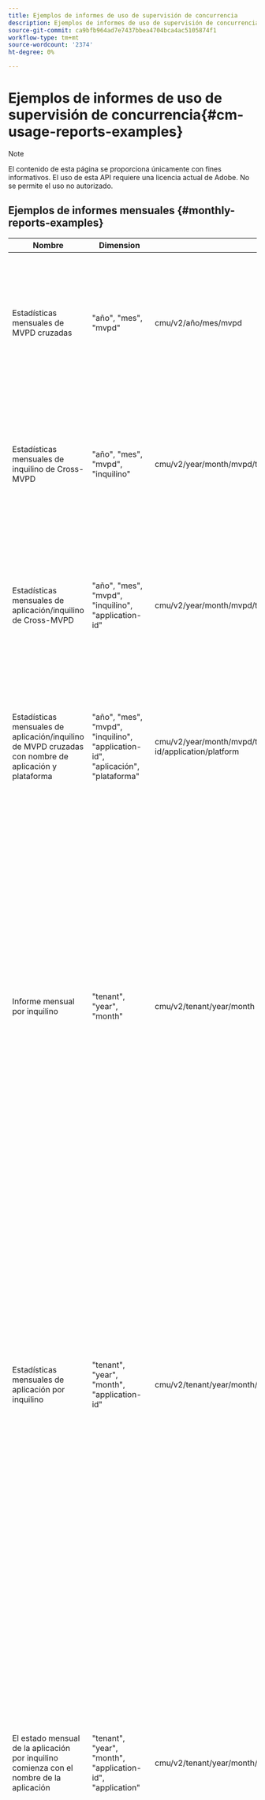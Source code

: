 ```yaml
---
title: Ejemplos de informes de uso de supervisión de concurrencia
description: Ejemplos de informes de uso de supervisión de concurrencia
source-git-commit: ca9bfb964ad7e7437bbea4704bca4ac5105874f1
workflow-type: tm+mt
source-wordcount: '2374'
ht-degree: 0%

---
```


# Ejemplos de informes de uso de supervisión de concurrencia{#cm-usage-reports-examples}

>[!NOTE]
>
>El contenido de esta página se proporciona únicamente con fines informativos. El uso de esta API requiere una licencia actual de Adobe. No se permite el uso no autorizado.

## Ejemplos de informes mensuales {#monthly-reports-examples}

| Nombre | Dimension | Url | Métricas |
|--------------------------------------------------------------------------------|----------------------------------------------------------------------------------|----------------------------------------------------------------------|---------------------------------------------------------------------------------------------------------------------------------------------------------------------------------------------------------------------------------------------------------------------------------------------------------------------------------------------------------------------|
| Estadísticas mensuales de MVPD cruzadas | &quot;año&quot;, &quot;mes&quot;, &quot;mvpd&quot; | cmu/v2/año/mes/mvpd | &quot;usuarios activos&quot;, &quot;sesiones activas&quot;, &quot;sesiones iniciadas&quot;, &quot;sesiones completadas&quot;, &quot;intentos fallidos&quot;, &quot;sesiones descartadas&quot;, &quot;sesiones desactivadas&quot; |
| Estadísticas mensuales de inquilino de Cross-MVPD | &quot;año&quot;, &quot;mes&quot;, &quot;mvpd&quot;, &quot;inquilino&quot; | cmu/v2/year/month/mvpd/tenant | &quot;usuarios activos&quot;, &quot;sesiones activas&quot;, &quot;sesiones iniciadas&quot;, &quot;sesiones completadas&quot;, &quot;intentos fallidos&quot;, &quot;sesiones descartadas&quot;, &quot;sesiones desactivadas&quot; |
| Estadísticas mensuales de aplicación/inquilino de Cross-MVPD | &quot;año&quot;, &quot;mes&quot;, &quot;mvpd&quot;, &quot;inquilino&quot;, &quot;application-id&quot; | cmu/v2/year/month/mvpd/tenant/application-id | &quot;usuarios activos&quot;, &quot;sesiones activas&quot;, &quot;sesiones iniciadas&quot;, &quot;sesiones completadas&quot;, &quot;intentos fallidos&quot;, &quot;sesiones descartadas&quot;, &quot;sesiones desactivadas&quot; |
| Estadísticas mensuales de aplicación/inquilino de MVPD cruzadas con nombre de aplicación y plataforma | &quot;año&quot;, &quot;mes&quot;, &quot;mvpd&quot;, &quot;inquilino&quot;, &quot;application-id&quot;, &quot;aplicación&quot;, &quot;plataforma&quot; | cmu/v2/year/month/mvpd/tenant/application-id/application/platform | &quot;usuarios activos&quot;, &quot;sesiones activas&quot;, &quot;sesiones iniciadas&quot;, &quot;sesiones completadas&quot;, &quot;intentos fallidos&quot;, &quot;sesiones descartadas&quot;, &quot;sesiones desactivadas&quot; |
| Informe mensual por inquilino | &quot;tenant&quot;, &quot;year&quot;, &quot;month&quot; | cmu/v2/tenant/year/month | &quot;usuarios activos&quot;, &quot;sesiones activas&quot;, &quot;sesiones iniciadas&quot;, &quot;sesiones completadas&quot;, &quot;intentos fallidos&quot;, &quot;sesiones descartadas&quot;, &quot;sesiones desactivadas&quot;, &quot;duración_0-15&quot;, &quot;duración_15-30&quot;, &quot;duración_30-60&quot;, &quot;duración_60-120&quot;, &quot;duración_2h-4h&quot;, &quot;duración_4h-8h&quot;, &quot;duración_8h-16h&quot;, &quot;duración_16h-1d&quot;, &quot;duración_1d 3d&quot;, &quot;duration_3d-7d&quot;, &quot;duration_1w-1m&quot;, &quot;duration_over-1m&quot; |
| Estadísticas mensuales de aplicación por inquilino | &quot;tenant&quot;, &quot;year&quot;, &quot;month&quot;, &quot;application-id&quot; | cmu/v2/tenant/year/month/application-id | &quot;usuarios activos&quot;, &quot;sesiones activas&quot;, &quot;sesiones iniciadas&quot;, &quot;sesiones completadas&quot;, &quot;intentos fallidos&quot;, &quot;sesiones descartadas&quot;, &quot;sesiones desactivadas&quot;, &quot;duración_0-15&quot;, &quot;duración_15-30&quot;, &quot;duración_30-60&quot;, &quot;duración_60-120&quot;, &quot;duración_2h-4h&quot;, &quot;duración_4h-8h&quot;, &quot;duración_8h-16h&quot;, &quot;duración_16h-1d&quot;, &quot;duración_1d 3d&quot;, &quot;duration_3d-7d&quot;, &quot;duration_1w-1m&quot;, &quot;duration_over-1m&quot; |
| El estado mensual de la aplicación por inquilino comienza con el nombre de la aplicación | &quot;tenant&quot;, &quot;year&quot;, &quot;month&quot;, &quot;application-id&quot;, &quot;application&quot; | cmu/v2/tenant/year/month/application-id/application | &quot;usuarios activos&quot;, &quot;sesiones activas&quot;, &quot;sesiones iniciadas&quot;, &quot;sesiones completadas&quot;, &quot;intentos fallidos&quot;, &quot;sesiones descartadas&quot;, &quot;sesiones desactivadas&quot;, &quot;duración_0-15&quot;, &quot;duración_15-30&quot;, &quot;duración_30-60&quot;, &quot;duración_60-120&quot;, &quot;duración_2h-4h&quot;, &quot;duración_4h-8h&quot;, &quot;duración_8h-16h&quot;, &quot;duración_16h-1d&quot;, &quot;duración_1d 3d&quot;, &quot;duration_3d-7d&quot;, &quot;duration_1w-1m&quot;, &quot;duration_over-1m&quot; |
| Estadísticas mensuales de canal de plataforma mvpd por inquilino | &quot;tenant&quot;, &quot;year&quot;, &quot;month&quot;, &quot;mvpd&quot;, &quot;platform&quot;, &quot;application-id&quot; | cmu/v2/tenant/year/month/mvpd/platform/application-id | &quot;usuarios activos&quot;, &quot;sesiones activas&quot;, &quot;sesiones iniciadas&quot;, &quot;sesiones completadas&quot;, &quot;intentos fallidos&quot;, &quot;sesiones descartadas&quot;, &quot;sesiones desactivadas&quot;, &quot;duración_0-15&quot;, &quot;duración_15-30&quot;, &quot;duración_30-60&quot;, &quot;duración_60-120&quot;, &quot;duración_2h-4h&quot;, &quot;duración_4h-8h&quot;, &quot;duración_8h-16h&quot;, &quot;duración_16h-1d&quot;, &quot;duración_1d 3d&quot;, &quot;duration_3d-7d&quot;, &quot;duration_1w-1m&quot;, &quot;duration_over-1m&quot; |
| Estadísticas mensuales de canal de plataforma mvpd por inquilino con nombre de aplicación | &quot;tenant&quot;, &quot;year&quot;, &quot;month&quot;, &quot;mvpd&quot;, &quot;platform&quot;, &quot;application-id&quot;, &quot;application&quot; | cmu/v2/tenant/year/month/mvpd/platform/application-id/application | &quot;usuarios activos&quot;, &quot;sesiones activas&quot;, &quot;sesiones iniciadas&quot;, &quot;sesiones completadas&quot;, &quot;intentos fallidos&quot;, &quot;sesiones descartadas&quot;, &quot;sesiones desactivadas&quot;, &quot;duración_0-15&quot;, &quot;duración_15-30&quot;, &quot;duración_30-60&quot;, &quot;duración_60-120&quot;, &quot;duración_2h-4h&quot;, &quot;duración_4h-8h&quot;, &quot;duración_8h-16h&quot;, &quot;duración_16h-1d&quot;, &quot;duración_1d 3d&quot;, &quot;duration_3d-7d&quot;, &quot;duration_1w-1m&quot;, &quot;duration_over-1m&quot; |
| Estadísticas mensuales de canal/plataforma por inquilino | &quot;tenant&quot;, &quot;year&quot;, &quot;month&quot;, &quot;channel&quot;, &quot;platform&quot;, &quot;application-id&quot; | cmu/v2/tenant/year/month/channel/platform/application-id | &quot;usuarios activos&quot;, &quot;sesiones activas&quot;, &quot;sesiones iniciadas&quot;, &quot;sesiones completadas&quot;, &quot;intentos fallidos&quot;, &quot;sesiones descartadas&quot;, &quot;sesiones desactivadas&quot;, &quot;duración_0-15&quot;, &quot;duración_15-30&quot;, &quot;duración_30-60&quot;, &quot;duración_60-120&quot;, &quot;duración_2h-4h&quot;, &quot;duración_4h-8h&quot;, &quot;duración_8h-16h&quot;, &quot;duración_16h-1d&quot;, &quot;duración_1d 3d&quot;, &quot;duration_3d-7d&quot;, &quot;duration_1w-1m&quot;, &quot;duration_over-1m&quot; |
| Estadísticas mensuales de canal/plataforma por inquilino con nombre de aplicación | &quot;tenant&quot;, &quot;year&quot;, &quot;month&quot;, &quot;channel&quot;, &quot;platform&quot;, &quot;application-id&quot;, &quot;application&quot; | cmu/v2/tenant/year/month/channel/platform/application-id/application | &quot;usuarios activos&quot;, &quot;sesiones activas&quot;, &quot;sesiones iniciadas&quot;, &quot;sesiones completadas&quot;, &quot;intentos fallidos&quot;, &quot;sesiones descartadas&quot;, &quot;sesiones desactivadas&quot;, &quot;duración_0-15&quot;, &quot;duración_15-30&quot;, &quot;duración_30-60&quot;, &quot;duración_60-120&quot;, &quot;duración_2h-4h&quot;, &quot;duración_4h-8h&quot;, &quot;duración_8h-16h&quot;, &quot;duración_16h-1d&quot;, &quot;duración_1d 3d&quot;, &quot;duration_3d-7d&quot;, &quot;duration_1w-1m&quot;, &quot;duration_over-1m&quot; |
| Estadísticas mensuales por mvpd | &quot;mvpd&quot;, &quot;año&quot;, &quot;mes&quot; | cmu/v2/mvpd/año/mes | &quot;usuarios activos&quot;, &quot;sesiones activas&quot;, &quot;sesiones iniciadas&quot;, &quot;sesiones completadas&quot;, &quot;intentos fallidos&quot;, &quot;sesiones descartadas&quot;, &quot;sesiones desactivadas&quot;, &quot;duración_0-15&quot;, &quot;duración_15-30&quot;, &quot;duración_30-60&quot;, &quot;duración_60-120&quot;, &quot;duración_2h-4h&quot;, &quot;duración_4h-8h&quot;, &quot;duración_8h-16h&quot;, &quot;duración_16h-1d&quot;, &quot;duración_1d 3d&quot;, &quot;duration_3d-7d&quot;, &quot;duration_1w-1m&quot;, &quot;duration_over-1m&quot; |
| Estadísticas mensuales de inquilino por mvpd | &quot;mvpd&quot;, &quot;año&quot;, &quot;mes&quot;, &quot;inquilino&quot; | cmu/v2/mvpd/año/mes/inquilino | &quot;usuarios activos&quot;, &quot;sesiones activas&quot;, &quot;sesiones iniciadas&quot;, &quot;sesiones completadas&quot;, &quot;intentos fallidos&quot;, &quot;sesiones descartadas&quot;, &quot;sesiones desactivadas&quot;, &quot;duración_0-15&quot;, &quot;duración_15-30&quot;, &quot;duración_30-60&quot;, &quot;duración_60-120&quot;, &quot;duración_2h-4h&quot;, &quot;duración_4h-8h&quot;, &quot;duración_8h-16h&quot;, &quot;duración_16h-1d&quot;, &quot;duración_1d 3d&quot;, &quot;duration_3d-7d&quot;, &quot;duration_1w-1m&quot;, &quot;duration_over-1m&quot; |
| Informe mensual de nivel de concurrencia | &quot;año&quot;, &quot;mes&quot;, &quot;nivel de concurrencia&quot; | cmu/v2/year/month/concurrency-level | &quot;nivel de concurrencia&quot;, &quot;usuarios&quot; |
| Informe mensual de nivel de concurrencia por inquilino | &quot;año&quot;, &quot;mes&quot;, &quot;nivel de concurrencia&quot;, &quot;inquilino&quot; | cmu/v2/year/month/concurrency-level/tenant | &quot;nivel de concurrencia&quot;, &quot;inquilino&quot;, &quot;usuarios&quot; |
| Informe mensual de nivel de concurrencia por mvpd de inquilino | &quot;año&quot;, &quot;mes&quot;, &quot;nivel de concurrencia&quot;, &quot;inquilino&quot;, &quot;mvpd&quot; | cmu/v2/year/month/concurrency-level/tenant/mvpd | &quot;concurrency-level&quot;, &quot;tenant&quot;, &quot;mvpd&quot;,&quot;users&quot; |
| Informe mensual de nivel de actividad | &quot;año&quot;, &quot;mes&quot;, &quot;nivel de actividad&quot; | cmu/v2/year/month/activity-level | &quot;nivel de actividad&quot;, &quot;usuarios&quot; |
| Informe mensual del nivel de actividad por inquilino | &quot;año&quot;, &quot;mes&quot;, &quot;nivel de actividad&quot;, &quot;inquilino&quot; | cmu/v2/year/month/activity-level/tenant | &quot;nivel de actividad&quot;, &quot;inquilino&quot;, &quot;usuarios&quot; |
| Informe mensual de nivel de actividad por mvpd de inquilino | &quot;año&quot;, &quot;mes&quot;, &quot;nivel de actividad&quot;, &quot;inquilino&quot;, &quot;mvpd&quot; | cmu/v2/year/month/activity-level/tenant/mvpd | &quot;nivel de actividad&quot;, &quot;inquilino&quot;, &quot;mvpd&quot;, &quot;usuarios&quot; |

## Ejemplos de informes diarios {#daily-reports-examples}

| Nombre | Dimension | Url | Métricas |
|------------------------------------------------------------------------------|------------------------------------------------------------------------------------------|--------------------------------------------------------------------------|---------------------------------------------------------------------------------------------------------------------------------------------------------------------------------------------------------------------------------------------------------------------------------------------------------------------------------------------------------------------|
| Estadísticas diarias de plataforma/mvpd de varios usuarios | &quot;año&quot;, &quot;mes&quot;, &quot;día&quot;, &quot;inquilino&quot;, &quot;mvpd&quot;, &quot;plataforma&quot;, &quot;application-id&quot; | cmu/v2/year/month/day/tenant/mvpd/platform/application-id | &quot;usuarios activos&quot;, &quot;sesiones activas&quot;, &quot;sesiones iniciadas&quot;, &quot;sesiones completadas&quot;, &quot;intentos fallidos&quot;, &quot;sesiones descartadas&quot;, &quot;sesiones desactivadas&quot; |
| Estadísticas diarias de plataforma/mvpd de varios inquilinos con nombre de aplicación | &quot;año&quot;, &quot;mes&quot;, &quot;día&quot;, &quot;inquilino&quot;, &quot;mvpd&quot;, &quot;plataforma&quot;, &quot;application-id&quot;, &quot;aplicación&quot; | cmu/v2/year/month/day/tenant/mvpd/platform/application-id/application | &quot;usuarios activos&quot;, &quot;sesiones activas&quot;, &quot;sesiones iniciadas&quot;, &quot;sesiones completadas&quot;, &quot;intentos fallidos&quot;, &quot;sesiones descartadas&quot;, &quot;sesiones desactivadas&quot; |
| Estadísticas diarias de la plataforma entre inquilinos | &quot;año&quot;, &quot;mes&quot;, &quot;día&quot;, &quot;inquilino&quot;, &quot;plataforma&quot;, &quot;application-id&quot; | cmu/v2/year/month/day/tenant/platform/application-id | &quot;usuarios activos&quot;, &quot;sesiones activas&quot;, &quot;sesiones iniciadas&quot;, &quot;sesiones completadas&quot;, &quot;intentos fallidos&quot;, &quot;sesiones descartadas&quot;, &quot;sesiones desactivadas&quot; |
| Estadísticas diarias de la plataforma entre inquilinos con nombre de aplicación | &quot;año&quot;, &quot;mes&quot;, &quot;día&quot;, &quot;inquilino&quot;, &quot;plataforma&quot;, &quot;application-id&quot;, &quot;aplicación&quot; | cmu/v2/year/month/day/tenant/platform/application-id/application | &quot;usuarios activos&quot;, &quot;sesiones activas&quot;, &quot;sesiones iniciadas&quot;, &quot;sesiones completadas&quot;, &quot;intentos fallidos&quot;, &quot;sesiones descartadas&quot;, &quot;sesiones desactivadas&quot; |
| Estadísticas diarias de plataforma/canal de varios inquilinos | &quot;año&quot;, &quot;mes&quot;, &quot;día&quot;, &quot;inquilino&quot;, &quot;canal&quot;, &quot;plataforma&quot;, &quot;application-id&quot; | cmu/v2/year/month/day/tenant/channel/platform/application-id | &quot;usuarios activos&quot;, &quot;sesiones activas&quot;, &quot;sesiones iniciadas&quot;, &quot;sesiones completadas&quot;, &quot;intentos fallidos&quot;, &quot;sesiones descartadas&quot;, &quot;sesiones desactivadas&quot; |
| Estadísticas diarias de plataforma/canal de varios inquilinos con nombre de aplicación | &quot;año&quot;, &quot;mes&quot;, &quot;día&quot;, &quot;inquilino&quot;, &quot;canal&quot;, &quot;plataforma&quot;, &quot;application-id&quot;, &quot;aplicación&quot; | cmu/v2/year/month/day/tenant/channel/platform/application-id/application | &quot;usuarios activos&quot;, &quot;sesiones activas&quot;, &quot;sesiones iniciadas&quot;, &quot;sesiones completadas&quot;, &quot;intentos fallidos&quot;, &quot;sesiones descartadas&quot;, &quot;sesiones desactivadas&quot; |
| Estadísticas diarias de MVPD cruzadas | &quot;año&quot;, &quot;mes&quot;, &quot;día&quot;, mvpd&quot; | cmu/v2/año/mes/día/mvpd | &quot;usuarios activos&quot;, &quot;sesiones activas&quot;, &quot;sesiones iniciadas&quot;, &quot;sesiones completadas&quot;, &quot;intentos fallidos&quot;, &quot;sesiones descartadas&quot;, &quot;sesiones desactivadas&quot; |
| Estadísticas diarias de inquilinos de Cross-MVPD | &quot;año&quot;, &quot;mes&quot;, &quot;día&quot;, &quot;mvpd&quot;, &quot;inquilino&quot; | cmu/v2/year/month/day/mvpd/tenant | &quot;usuarios activos&quot;, &quot;sesiones activas&quot;, &quot;sesiones iniciadas&quot;, &quot;sesiones completadas&quot;, &quot;intentos fallidos&quot;, &quot;sesiones descartadas&quot;, &quot;sesiones desactivadas&quot; |
| Estadísticas diarias de aplicación/inquilino de MVPD cruzadas | &quot;año&quot;, &quot;mes&quot;, &quot;día&quot;, &quot;mvpd&quot;, &quot;inquilino&quot;, &quot;application-id&quot; | cmu/v2/year/month/day/mvpd/tenant/application-id | &quot;usuarios activos&quot;, &quot;sesiones activas&quot;, &quot;sesiones iniciadas&quot;, &quot;sesiones completadas&quot;, &quot;intentos fallidos&quot;, &quot;sesiones descartadas&quot;, &quot;sesiones desactivadas&quot; |
| Estadísticas diarias de aplicación/inquilino de MVPD cruzadas con nombre de aplicación y plataforma | &quot;año&quot;, &quot;mes&quot;, &quot;día&quot;, &quot;mvpd&quot;, &quot;inquilino&quot;, &quot;application-id&quot;, &quot;aplicación&quot;, &quot;plataforma&quot; | cmu/v2/year/month/day/mvpd/tenant/application-id/application/platform | &quot;usuarios activos&quot;, &quot;sesiones activas&quot;, &quot;sesiones iniciadas&quot;, &quot;sesiones completadas&quot;, &quot;intentos fallidos&quot;, &quot;sesiones descartadas&quot;, &quot;sesiones desactivadas&quot; |
| Informe diario por inquilino | &quot;tenant&quot;, &quot;year&quot;, &quot;month&quot;, &quot;day&quot; | cmu/v2/tenant/year/month/day | &quot;usuarios activos&quot;, &quot;sesiones activas&quot;, &quot;sesiones iniciadas&quot;, &quot;sesiones completadas&quot;, &quot;intentos fallidos&quot;, &quot;sesiones descartadas&quot;, &quot;sesiones desactivadas&quot;, &quot;duración_0-15&quot;, &quot;duración_15-30&quot;, &quot;duración_30-60&quot;, &quot;duración_60-120&quot;, &quot;duración_2h-4h&quot;, &quot;duración_4h-8h&quot;, &quot;duración_8h-16h&quot;, &quot;duración_16h-1d&quot;, &quot;duración_1d 3d&quot;, &quot;duration_3d-7d&quot;, &quot;duration_1w-1m&quot;, &quot;duration_over-1m&quot; |
| Estado diario de la aplicación por inquilino | &quot;tenant&quot;, &quot;year&quot;, &quot;month&quot;, &quot;day&quot;, &quot;application-id&quot; | cmu/v2/tenant/year/month/day/application-id | &quot;usuarios activos&quot;, &quot;sesiones activas&quot;, &quot;sesiones iniciadas&quot;, &quot;sesiones completadas&quot;, &quot;intentos fallidos&quot;, &quot;sesiones descartadas&quot;, &quot;sesiones desactivadas&quot;, &quot;duración_0-15&quot;, &quot;duración_15-30&quot;, &quot;duración_30-60&quot;, &quot;duración_60-120&quot;, &quot;duración_2h-4h&quot;, &quot;duración_4h-8h&quot;, &quot;duración_8h-16h&quot;, &quot;duración_16h-1d&quot;, &quot;duración_1d 3d&quot;, &quot;duration_3d-7d&quot;, &quot;duration_1w-1m&quot;, &quot;duration_over-1m&quot; |
| Estadísticas diarias de aplicación por inquilino con nombre de aplicación | &quot;tenant&quot;, &quot;year&quot;, &quot;month&quot;, &quot;day&quot;, &quot;application-id&quot;, &quot;application&quot; | cmu/v2/tenant/year/month/day/application-id/application | &quot;usuarios activos&quot;, &quot;sesiones activas&quot;, &quot;sesiones iniciadas&quot;, &quot;sesiones completadas&quot;, &quot;intentos fallidos&quot;, &quot;sesiones descartadas&quot;, &quot;sesiones desactivadas&quot;, &quot;duración_0-15&quot;, &quot;duración_15-30&quot;, &quot;duración_30-60&quot;, &quot;duración_60-120&quot;, &quot;duración_2h-4h&quot;, &quot;duración_4h-8h&quot;, &quot;duración_8h-16h&quot;, &quot;duración_16h-1d&quot;, &quot;duración_1d 3d&quot;, &quot;duration_3d-7d&quot;, &quot;duration_1w-1m&quot;, &quot;duration_over-1m&quot; |
| Estadísticas diarias de mvpd por inquilino | &quot;tenant&quot;, &quot;year&quot;, &quot;month&quot;, &quot;day&quot;, &quot;mvpd&quot;, &quot;platform&quot;, &quot;application-id&quot; | cmu/v2/tenant/year/month/day/mvpd/platform/application-id | &quot;usuarios activos&quot;, &quot;sesiones activas&quot;, &quot;sesiones iniciadas&quot;, &quot;sesiones completadas&quot;, &quot;intentos fallidos&quot;, &quot;sesiones descartadas&quot;, &quot;sesiones desactivadas&quot;, &quot;duración_0-15&quot;, &quot;duración_15-30&quot;, &quot;duración_30-60&quot;, &quot;duración_60-120&quot;, &quot;duración_2h-4h&quot;, &quot;duración_4h-8h&quot;, &quot;duración_8h-16h&quot;, &quot;duración_16h-1d&quot;, &quot;duración_1d 3d&quot;, &quot;duration_3d-7d&quot;, &quot;duration_1w-1m&quot;, &quot;duration_over-1m&quot; |
| Estadísticas diarias de mvpd por inquilino con nombre de aplicación | &quot;tenant&quot;, &quot;year&quot;, &quot;month&quot;, &quot;day&quot;, &quot;mvpd&quot;, &quot;platform&quot;, &quot;application-id&quot;, &quot;application&quot; | cmu/v2/tenant/year/month/day/mvpd/platform/application-id/application | &quot;usuarios activos&quot;, &quot;sesiones activas&quot;, &quot;sesiones iniciadas&quot;, &quot;sesiones completadas&quot;, &quot;intentos fallidos&quot;, &quot;sesiones descartadas&quot;, &quot;sesiones desactivadas&quot;, &quot;duración_0-15&quot;, &quot;duración_15-30&quot;, &quot;duración_30-60&quot;, &quot;duración_60-120&quot;, &quot;duración_2h-4h&quot;, &quot;duración_4h-8h&quot;, &quot;duración_8h-16h&quot;, &quot;duración_16h-1d&quot;, &quot;duración_1d 3d&quot;, &quot;duration_3d-7d&quot;, &quot;duration_1w-1m&quot;, &quot;duration_over-1m&quot; |
| Estadísticas diarias de plataforma/canal por inquilino | &quot;tenant&quot;, &quot;year&quot;, &quot;month&quot;, &quot;day&quot;, &quot;channel&quot;, &quot;platform&quot;, &quot;application-id&quot; | cmu/v2/tenant/year/month/day/channel/platform/application-id | &quot;usuarios activos&quot;, &quot;sesiones activas&quot;, &quot;sesiones iniciadas&quot;, &quot;sesiones completadas&quot;, &quot;intentos fallidos&quot;, &quot;sesiones descartadas&quot;, &quot;sesiones desactivadas&quot;, &quot;duración_0-15&quot;, &quot;duración_15-30&quot;, &quot;duración_30-60&quot;, &quot;duración_60-120&quot;, &quot;duración_2h-4h&quot;, &quot;duración_4h-8h&quot;, &quot;duración_8h-16h&quot;, &quot;duración_16h-1d&quot;, &quot;duración_1d 3d&quot;, &quot;duration_3d-7d&quot;, &quot;duration_1w-1m&quot;, &quot;duration_over-1m&quot; |
| Estadísticas diarias de canal/plataforma por inquilino con nombre de aplicación | &quot;tenant&quot;, &quot;year&quot;, &quot;month&quot;, &quot;day&quot;, &quot;channel&quot;, &quot;platform&quot;, &quot;application-id&quot;, &quot;application&quot; | cmu/v2/tenant/year/month/day/channel/platform/application-id/application | &quot;usuarios activos&quot;, &quot;sesiones activas&quot;, &quot;sesiones iniciadas&quot;, &quot;sesiones completadas&quot;, &quot;intentos fallidos&quot;, &quot;sesiones descartadas&quot;, &quot;sesiones desactivadas&quot;, &quot;duración_0-15&quot;, &quot;duración_15-30&quot;, &quot;duración_30-60&quot;, &quot;duración_60-120&quot;, &quot;duración_2h-4h&quot;, &quot;duración_4h-8h&quot;, &quot;duración_8h-16h&quot;, &quot;duración_16h-1d&quot;, &quot;duración_1d 3d&quot;, &quot;duration_3d-7d&quot;, &quot;duration_1w-1m&quot;, &quot;duration_over-1m&quot; |
| Estadísticas diarias por MVPD | &quot;mvpd&quot;, &quot;año&quot;, &quot;mes&quot;, &quot;día&quot; | cmu/v2/mvpd/año/mes/día | &quot;usuarios activos&quot;, &quot;sesiones activas&quot;, &quot;sesiones iniciadas&quot;, &quot;sesiones completadas&quot;, &quot;intentos fallidos&quot;, &quot;sesiones descartadas&quot;, &quot;sesiones desactivadas&quot;, &quot;duración_0-15&quot;, &quot;duración_15-30&quot;, &quot;duración_30-60&quot;, &quot;duración_60-120&quot;, &quot;duración_2h-4h&quot;, &quot;duración_4h-8h&quot;, &quot;duración_8h-16h&quot;, &quot;duración_16h-1d&quot;, &quot;duración_1d 3d&quot;, &quot;duration_3d-7d&quot;, &quot;duration_1w-1m&quot;, &quot;duration_over-1m&quot; |
| Estadísticas diarias de inquilino por mvpd | &quot;mvpd&quot;, &quot;año&quot;, &quot;mes&quot;, &quot;día&quot;, &quot;inquilino&quot; | cmu/v2/mvpd/año/mes/día/inquilino | &quot;usuarios activos&quot;, &quot;sesiones activas&quot;, &quot;sesiones iniciadas&quot;, &quot;sesiones completadas&quot;, &quot;intentos fallidos&quot;, &quot;sesiones descartadas&quot;, &quot;sesiones desactivadas&quot;, &quot;duración_0-15&quot;, &quot;duración_15-30&quot;, &quot;duración_30-60&quot;, &quot;duración_60-120&quot;, &quot;duración_2h-4h&quot;, &quot;duración_4h-8h&quot;, &quot;duración_8h-16h&quot;, &quot;duración_16h-1d&quot;, &quot;duración_1d 3d&quot;, &quot;duration_3d-7d&quot;, &quot;duration_1w-1m&quot;, &quot;duration_over-1m&quot; |
| Informe diario de nivel de concurrencia | &quot;año&quot;, &quot;mes&quot;, &quot;día&quot;, &quot;nivel de concurrencia&quot; | cmu/v2/year/month/day/concurrency-level | &quot;nivel de concurrencia&quot;, &quot;usuarios&quot; |
| Informe diario de nivel de concurrencia por inquilino | &quot;año&quot;, &quot;mes&quot;, &quot;día&quot;, &quot;nivel de concurrencia&quot;, &quot;inquilino&quot; | cmu/v2/year/month/day/concurrency-level/tenant | &quot;nivel de concurrencia&quot;, &quot;inquilino&quot;, &quot;usuarios&quot; |
| Informe diario de nivel de concurrencia por mvpd de inquilino | &quot;año&quot;, &quot;mes&quot;, &quot;día&quot;, &quot;nivel de concurrencia&quot;, &quot;inquilino&quot;, &quot;mvpd&quot; | cmu/v2/year/month/day/concurrency-level/tenant/mvpd | &quot;concurrency-level&quot;, &quot;tenant&quot;, &quot;mvpd&quot;,&quot;users&quot; |
| Informe diario de nivel de actividad | &quot;año&quot;, &quot;mes&quot;, &quot;día&quot;, &quot;nivel de actividad&quot; | cmu/v2/año/mes/día/nivel de actividad | &quot;nivel de actividad&quot;, &quot;usuarios&quot; |
| Informe diario de nivel de actividad por inquilino | &quot;año&quot;, &quot;mes&quot;, &quot;día&quot;, &quot;nivel de actividad&quot;, &quot;inquilino&quot; | cmu/v2/year/month/day/activity-level/tenant | &quot;nivel de actividad&quot;, &quot;inquilino&quot;, &quot;usuarios&quot; |
| Informe diario de nivel de actividad por mvpd de inquilino | &quot;año&quot;, &quot;mes&quot;, &quot;día&quot;, &quot;nivel de actividad&quot;, &quot;inquilino&quot;, &quot;mvpd&quot; | cmu/v2/year/month/day/activity-level/tenant/mvpd | &quot;nivel de actividad&quot;, &quot;inquilino&quot;, &quot;mvpd&quot;, &quot;usuarios&quot; |

## Ejemplos de informes horarios {#hourly-reports-examples}

| Nombre | Dimension | Url | Métricas |
|-------------------------------------------------------------------------------|--------------------------------------------------------------------------------------------------|-------------------------------------------------------------------------------|---------------------------------------------------------------------------------------------------------------------------------------------------------------------------------------------------------------------------------------------------------------------------------------------------------------------------------------------------------------------|
| Estadísticas por hora de aplicación de varios inquilinos | &quot;año&quot;, &quot;mes&quot;, &quot;día&quot;, &quot;hora&quot;, &quot;inquilino&quot;, &quot;application-id&quot; | cmu/v2/year/month/day/hour/tenant/application-id | &quot;usuarios activos&quot;, &quot;sesiones activas&quot;, &quot;sesiones iniciadas&quot;, &quot;sesiones completadas&quot;, &quot;intentos fallidos&quot;, &quot;sesiones descartadas&quot;, &quot;sesiones desactivadas&quot; |
| El estado por hora de la aplicación de varios inquilinos con el nombre y la plataforma de la aplicación | &quot;año&quot;, &quot;mes&quot;, &quot;día&quot;, &quot;hora&quot;, &quot;inquilino&quot;, &quot;application-id&quot;, &quot;aplicación&quot;, &quot;plataforma&quot; | cmu/v2/year/month/day/hour/tenant/application-id/application/platform | &quot;usuarios activos&quot;, &quot;sesiones activas&quot;, &quot;sesiones iniciadas&quot;, &quot;sesiones completadas&quot;, &quot;intentos fallidos&quot;, &quot;sesiones descartadas&quot;, &quot;sesiones desactivadas&quot; |
| Estadísticas por hora de plataforma/mvpd de varios inquilinos | &quot;año&quot;, &quot;mes&quot;, &quot;día&quot;, &quot;hora&quot;, &quot;inquilino&quot;, &quot;mvpd&quot;, &quot;plataforma&quot;, &quot;application-id&quot; | cmu/v2/year/month/day/hour/tenant/mvpd/platform/application-id | &quot;usuarios activos&quot;, &quot;sesiones activas&quot;, &quot;sesiones iniciadas&quot;, &quot;sesiones completadas&quot;, &quot;intentos fallidos&quot;, &quot;sesiones descartadas&quot;, &quot;sesiones desactivadas&quot; |
| Estadísticas horarias de mvpd/plataforma de varios inquilinos con nombre de aplicación | &quot;año&quot;, &quot;mes&quot;, &quot;día&quot;, &quot;hora&quot;, &quot;inquilino&quot;, &quot;mvpd&quot;, &quot;plataforma&quot;, &quot;application-id&quot;, &quot;aplicación&quot; | cmu/v2/year/month/day/hour/tenant/platform/application-id/application | &quot;usuarios activos&quot;, &quot;sesiones activas&quot;, &quot;sesiones iniciadas&quot;, &quot;sesiones completadas&quot;, &quot;intentos fallidos&quot;, &quot;sesiones descartadas&quot;, &quot;sesiones desactivadas&quot; |
| Estadísticas por hora de la plataforma entre inquilinos | &quot;año&quot;, &quot;mes&quot;, &quot;día&quot;, &quot;hora&quot;, &quot;inquilino&quot;, &quot;plataforma&quot;, &quot;application-id&quot; | cmu/v2/year/month/day/hour/tenant/platform/application-id | &quot;usuarios activos&quot;, &quot;sesiones activas&quot;, &quot;sesiones iniciadas&quot;, &quot;sesiones completadas&quot;, &quot;intentos fallidos&quot;, &quot;sesiones descartadas&quot;, &quot;sesiones desactivadas&quot; |
| Estadísticas horarias de la plataforma entre inquilinos con nombre de aplicación | &quot;año&quot;, &quot;mes&quot;, &quot;día&quot;, &quot;hora&quot;, &quot;inquilino&quot;, &quot;plataforma&quot;, &quot;application-id&quot;, &quot;aplicación&quot; | cmu/v2/year/month/day/hour/tenant/platform/application-id/application | &quot;usuarios activos&quot;, &quot;sesiones activas&quot;, &quot;sesiones iniciadas&quot;, &quot;sesiones completadas&quot;, &quot;intentos fallidos&quot;, &quot;sesiones descartadas&quot;, &quot;sesiones desactivadas&quot; |
| Estadísticas por hora de plataforma/canal de varios inquilinos | &quot;año&quot;, &quot;mes&quot;, &quot;día&quot;, &quot;hora&quot;, &quot;inquilino&quot;, &quot;canal&quot;, &quot;plataforma&quot;, &quot;application-id&quot; | cmu/v2/year/month/day/hour/tenant/channel/platform/application-id | &quot;usuarios activos&quot;, &quot;sesiones activas&quot;, &quot;sesiones iniciadas&quot;, &quot;sesiones completadas&quot;, &quot;intentos fallidos&quot;, &quot;sesiones descartadas&quot;, &quot;sesiones desactivadas&quot; |
| Estadísticas por hora de canal/plataforma de inquilino cruzado con nombre de aplicación | &quot;año&quot;, &quot;mes&quot;, &quot;día&quot;, &quot;hora&quot;, &quot;inquilino&quot;, &quot;canal&quot;, &quot;plataforma&quot;, &quot;application-id&quot;, &quot;aplicación&quot; | cmu/v2/year/month/day/hour/tenant/channel/platform/application-id/application | &quot;usuarios activos&quot;, &quot;sesiones activas&quot;, &quot;sesiones iniciadas&quot;, &quot;sesiones completadas&quot;, &quot;intentos fallidos&quot;, &quot;sesiones descartadas&quot;, &quot;sesiones desactivadas&quot; |
| Estadísticas por hora de Cross-MVPD | &quot;año&quot;, &quot;mes&quot;, &quot;día&quot;, &quot;hora&quot;, &quot;mvpd&quot; | cmu/v2/año/mes/día/hora/mvpd/ | &quot;usuarios activos&quot;, &quot;sesiones activas&quot;, &quot;sesiones iniciadas&quot;, &quot;sesiones completadas&quot;, &quot;intentos fallidos&quot;, &quot;sesiones descartadas&quot;, &quot;sesiones desactivadas&quot; |
| Estadísticas horarias de inquilino de MVPD cruzadas | &quot;año&quot;, &quot;mes&quot;, &quot;día&quot;, &quot;hora&quot;, &quot;mvpd&quot;, &quot;inquilino&quot; | cmu/v2/year/month/day/hour/mvpd/tenant | &quot;usuarios activos&quot;, &quot;sesiones activas&quot;, &quot;sesiones iniciadas&quot;, &quot;sesiones completadas&quot;, &quot;intentos fallidos&quot;, &quot;sesiones descartadas&quot;, &quot;sesiones desactivadas&quot; |
| Estadísticas por hora de aplicación/inquilino de Cross-MVPD | &quot;año&quot;, &quot;mes&quot;, &quot;día&quot;, &quot;hora&quot;, &quot;mvpd&quot;, &quot;inquilino&quot;, &quot;application-id&quot; | cmu/v2/year/month/day/hour/mvpd/tenant/application-id | &quot;usuarios activos&quot;, &quot;sesiones activas&quot;, &quot;sesiones iniciadas&quot;, &quot;sesiones completadas&quot;, &quot;intentos fallidos&quot;, &quot;sesiones descartadas&quot;, &quot;sesiones desactivadas&quot; |
| Estadísticas horarias de inquilino/aplicación de MVPD cruzadas con nombre y plataforma de la aplicación | &quot;año&quot;, &quot;mes&quot;, &quot;día&quot;, &quot;hora&quot;, &quot;mvpd&quot;, &quot;inquilino&quot;, &quot;application-id&quot;, &quot;application&quot;, &quot;platform&quot; | cmu/v2/year/month/day/hour/mvpd/tenant/application-id/application/platform | &quot;usuarios activos&quot;, &quot;sesiones activas&quot;, &quot;sesiones iniciadas&quot;, &quot;sesiones completadas&quot;, &quot;intentos fallidos&quot;, &quot;sesiones descartadas&quot;, &quot;sesiones desactivadas&quot; |
| Estadísticas por hora por inquilino | &quot;tenant&quot;, &quot;year&quot;, &quot;month&quot;, &quot;day&quot;, &quot;hour&quot; | cmu/v2/tenant/year/month/day/hour | &quot;usuarios activos&quot;, &quot;sesiones activas&quot;, &quot;sesiones iniciadas&quot;, &quot;sesiones completadas&quot;, &quot;intentos fallidos&quot;, &quot;sesiones descartadas&quot;, &quot;sesiones desactivadas&quot;, &quot;duración_0-15&quot;, &quot;duración_15-30&quot;, &quot;duración_30-60&quot;, &quot;duración_60-120&quot;, &quot;duración_2h-4h&quot;, &quot;duración_4h-8h&quot;, &quot;duración_8h-16h&quot;, &quot;duración_16h-1d&quot;, &quot;duración_1d 3d&quot;, &quot;duration_3d-7d&quot;, &quot;duration_1w-1m&quot;, &quot;duration_over-1m&quot; |
| Estadísticas por hora de aplicación por inquilino | &quot;tenant&quot;, &quot;year&quot;, &quot;month&quot;, &quot;day&quot;, &quot;hour&quot;, &quot;application-id&quot; | cmu/v2/tenant/year/month/day/hour/application-id | &quot;usuarios activos&quot;, &quot;sesiones activas&quot;, &quot;sesiones iniciadas&quot;, &quot;sesiones completadas&quot;, &quot;intentos fallidos&quot;, &quot;sesiones descartadas&quot;, &quot;sesiones desactivadas&quot;, &quot;duración_0-15&quot;, &quot;duración_15-30&quot;, &quot;duración_30-60&quot;, &quot;duración_60-120&quot;, &quot;duración_2h-4h&quot;, &quot;duración_4h-8h&quot;, &quot;duración_8h-16h&quot;, &quot;duración_16h-1d&quot;, &quot;duración_1d 3d&quot;, &quot;duration_3d-7d&quot;, &quot;duration_1w-1m&quot;, &quot;duration_over-1m&quot; |
| La aplicación por inquilino comienza por hora con el nombre de la aplicación | &quot;tenant&quot;, &quot;year&quot;, &quot;month&quot;, &quot;day&quot;, &quot;hour&quot;, &quot;application-id&quot;, &quot;application&quot; | cmu/v2/tenant/year/month/day/hour/application-id/application | &quot;usuarios activos&quot;, &quot;sesiones activas&quot;, &quot;sesiones iniciadas&quot;, &quot;sesiones completadas&quot;, &quot;intentos fallidos&quot;, &quot;sesiones descartadas&quot;, &quot;sesiones desactivadas&quot;, &quot;duración_0-15&quot;, &quot;duración_15-30&quot;, &quot;duración_30-60&quot;, &quot;duración_60-120&quot;, &quot;duración_2h-4h&quot;, &quot;duración_4h-8h&quot;, &quot;duración_8h-16h&quot;, &quot;duración_16h-1d&quot;, &quot;duración_1d 3d&quot;, &quot;duration_3d-7d&quot;, &quot;duration_1w-1m&quot;, &quot;duration_over-1m&quot; |
| Estadísticas por hora de mvpd por inquilino | &quot;tenant&quot;, &quot;year&quot;, &quot;month&quot;, &quot;day&quot;, &quot;hour&quot;, &quot;mvpd&quot;, &quot;platform&quot;, &quot;application-id&quot; | cmu/v2/tenant/year/month/day/hour/mvpd/platform/application-id | &quot;usuarios activos&quot;, &quot;sesiones activas&quot;, &quot;sesiones iniciadas&quot;, &quot;sesiones completadas&quot;, &quot;intentos fallidos&quot;, &quot;sesiones descartadas&quot;, &quot;sesiones desactivadas&quot;, &quot;duración_0-15&quot;, &quot;duración_15-30&quot;, &quot;duración_30-60&quot;, &quot;duración_60-120&quot;, &quot;duración_2h-4h&quot;, &quot;duración_4h-8h&quot;, &quot;duración_8h-16h&quot;, &quot;duración_16h-1d&quot;, &quot;duración_1d 3d&quot;, &quot;duration_3d-7d&quot;, &quot;duration_1w-1m&quot;, &quot;duration_over-1m&quot; |
| Estadísticas por hora de mvpd por inquilino con nombre de aplicación | &quot;tenant&quot;, &quot;year&quot;, &quot;month&quot;, &quot;day&quot;, &quot;hour&quot;, &quot;mvpd&quot;, &quot;platform&quot;, &quot;application-id&quot;, &quot;application&quot; | cmu/v2/tenant/year/month/day/hour/mvpd/platform/application-id/application | &quot;usuarios activos&quot;, &quot;sesiones activas&quot;, &quot;sesiones iniciadas&quot;, &quot;sesiones completadas&quot;, &quot;intentos fallidos&quot;, &quot;sesiones descartadas&quot;, &quot;sesiones desactivadas&quot;, &quot;duración_0-15&quot;, &quot;duración_15-30&quot;, &quot;duración_30-60&quot;, &quot;duración_60-120&quot;, &quot;duración_2h-4h&quot;, &quot;duración_4h-8h&quot;, &quot;duración_8h-16h&quot;, &quot;duración_16h-1d&quot;, &quot;duración_1d 3d&quot;, &quot;duration_3d-7d&quot;, &quot;duration_1w-1m&quot;, &quot;duration_over-1m&quot; |
| Estadísticas por hora de canal/plataforma por inquilino | &quot;tenant&quot;, &quot;year&quot;, &quot;month&quot;, &quot;day&quot;, &quot;hour&quot;, &quot;channel&quot;, &quot;platform&quot;, &quot;application-id&quot; | cmu/v2/tenant/year/month/day/hour/channel/platform/application-id | &quot;usuarios activos&quot;, &quot;sesiones activas&quot;, &quot;sesiones iniciadas&quot;, &quot;sesiones completadas&quot;, &quot;intentos fallidos&quot;, &quot;sesiones descartadas&quot;, &quot;sesiones desactivadas&quot;, &quot;duración_0-15&quot;, &quot;duración_15-30&quot;, &quot;duración_30-60&quot;, &quot;duración_60-120&quot;, &quot;duración_2h-4h&quot;, &quot;duración_4h-8h&quot;, &quot;duración_8h-16h&quot;, &quot;duración_16h-1d&quot;, &quot;duración_1d 3d&quot;, &quot;duration_3d-7d&quot;, &quot;duration_1w-1m&quot;, &quot;duration_over-1m&quot; |
| Estadísticas por hora de canal/plataforma por inquilino con nombre de aplicación | &quot;tenant&quot;, &quot;year&quot;, &quot;month&quot;, &quot;day&quot;, &quot;hour&quot;, &quot;channel&quot;, &quot;platform&quot;, &quot;application-id&quot;, &quot;application&quot; | cmu/v2/tenant/year/month/day/hour/channel/platform/application-id/application | &quot;usuarios activos&quot;, &quot;sesiones activas&quot;, &quot;sesiones iniciadas&quot;, &quot;sesiones completadas&quot;, &quot;intentos fallidos&quot;, &quot;sesiones descartadas&quot;, &quot;sesiones desactivadas&quot;, &quot;duración_0-15&quot;, &quot;duración_15-30&quot;, &quot;duración_30-60&quot;, &quot;duración_60-120&quot;, &quot;duración_2h-4h&quot;, &quot;duración_4h-8h&quot;, &quot;duración_8h-16h&quot;, &quot;duración_16h-1d&quot;, &quot;duración_1d 3d&quot;, &quot;duration_3d-7d&quot;, &quot;duration_1w-1m&quot;, &quot;duration_over-1m&quot; |
| Estadísticas por hora por MVPD | &quot;mvpd&quot;, &quot;año&quot;, &quot;mes&quot;, &quot;día&quot;, &quot;hora&quot; | cmu/v2/mvpd/año/mes/día/hora | &quot;usuarios activos&quot;, &quot;sesiones activas&quot;, &quot;sesiones iniciadas&quot;, &quot;sesiones completadas&quot;, &quot;intentos fallidos&quot;, &quot;sesiones descartadas&quot;, &quot;sesiones desactivadas&quot;, &quot;duración_0-15&quot;, &quot;duración_15-30&quot;, &quot;duración_30-60&quot;, &quot;duración_60-120&quot;, &quot;duración_2h-4h&quot;, &quot;duración_4h-8h&quot;, &quot;duración_8h-16h&quot;, &quot;duración_16h-1d&quot;, &quot;duración_1d 3d&quot;, &quot;duration_3d-7d&quot;, &quot;duration_1w-1m&quot;, &quot;duration_over-1m&quot; |
| Estadísticas por hora de inquilino por MVPD | &quot;mvpd&quot;, &quot;año&quot;, &quot;mes&quot;, &quot;día&quot;, &quot;hora&quot;, &quot;inquilino&quot; | cmu/v2/mvpd/año/mes/día/hora/inquilino | &quot;usuarios activos&quot;, &quot;sesiones activas&quot;, &quot;sesiones iniciadas&quot;, &quot;sesiones completadas&quot;, &quot;intentos fallidos&quot;, &quot;sesiones descartadas&quot;, &quot;sesiones desactivadas&quot;, &quot;duración_0-15&quot;, &quot;duración_15-30&quot;, &quot;duración_30-60&quot;, &quot;duración_60-120&quot;, &quot;duración_2h-4h&quot;, &quot;duración_4h-8h&quot;, &quot;duración_8h-16h&quot;, &quot;duración_16h-1d&quot;, &quot;duración_1d 3d&quot;, &quot;duration_3d-7d&quot;, &quot;duration_1w-1m&quot;, &quot;duration_over-1m&quot; |

